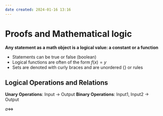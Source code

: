 ```yaml
---
date created: 2024-01-16 13:16
---
```


# Proofs and Mathematical logic

**Any statement as a math object is a logical value: a constant or a function**

- Statements can be true or false (boolean)
- Logical functions are often of the form $f(x)=y$
- Sets are denoted with curly braces and are unordered $\{\}$ or rules

## Logical Operations and Relations

**Unary Operations**: Input -> Output
**Binary Operations**: Input1, Input2 -> Output

$a\iff$